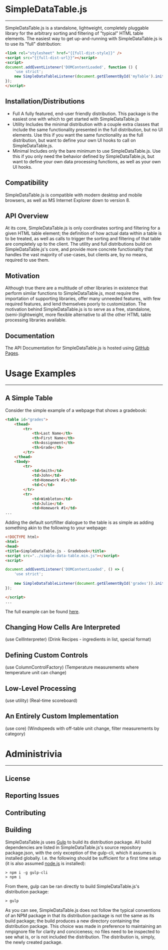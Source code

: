 
# SimpleDataTable.js

---------------------------------------------------------------------------------------------------------------------------------------

SimpleDataTable.js is a standalone, lightweight, completely pluggable library for the arbitrary sorting and filtering of "typical"
HTML table elements. The easiest way to get up-and-running with SimpleDataTable.js is to use its "full" distribution:

``` html
<link rel="stylesheet" href="{{full-dist-style}}" />
<script src="{{full-dist-url}}"></script>
<script>
document.addEventListener('DOMContentLoaded', function () {
	'use strict';
	new SimpleDataTableListener(document.getElementById('myTable').init();
});
</script>
```

## Installation/Distributions
- Full
	A fully featured, end-user friendly distribution. This package is the easiest one with which to get started with SimpleDataTable.js
- Utility
	Includes the minimal distribution with a couple extra classes that include the same functionality presented in the full distribution,
	but no UI elements. Use this if you want the same functionality as the full distribution, but want to define your own UI hooks to call on
	SimpleDataTable.js.
- Minimal
	Includes only the bare minimum to use SimpleDataTable.js. Use this if you only need the behavior defined by SimpleDataTable.js, but
	want to define your own data processing functions, as well as your own UI hooks.

## Compatibility
SimpleDataTable.js is compatible with modern desktop and mobile browsers, as well as MS Internet Explorer down to version 8.

## API Overview
At its core, SimpleDataTable.js is only coordinates sorting and filtering for a given HTML table element; the definition of how actual 
data within a table is to be treated, as well as calls to trigger the sorting and filtering of that table are completely up to the client. The 
utility and full distributions build on SimpleDataTable.js's core, and provide more concrete functionality that handles the vast majority of 
use-cases, but clients are, by no means, required to use them. 


## Motivation
Although true there are a multitude of other libraries in existence that perform similar functions to SimpleDataTable.js, most require the 
importation of supporting libraries, offer many unneeded features, with few required features, and lend themselves poorly to customization. 
The motivation behind SimpleDataTable.js is to serve as a free, standalone, (semi-)lightweight, more flexible alternative to all the other 
HTML table processing libraries available.


## Documentation
The API Documentation for SimpleDataTable.js is hosted using [GitHub Pages]({{doc-url}}). 


# Usage Examples

---------------------------------------------------------------------------------------------------------------------------------------

## A Simple Table
Consider the simple example of a webpage that shows a gradebook:

``` html
<table id="grades">
	<thead>
		<tr>
			<th>Last Name</th>
			<th>First Name</th>
			<th>Assignment</th>
			<th>Grade</th>
		</tr>
	</thead>
	<tbody>
		<tr>
			<td>Smith</td>
			<td>John</td>
			<td>Homework #1</td>
			<td>C</td>
		</tr>
		<tr>
			<td>Wimbleton</td>
			<td>Julie</td>
			<td>Homework #1</td>
...
```

Adding the default sort/filter dialogue to the table is as simple as adding something akin to the following to your webpage:

``` html
<!DOCTYPE html>
<html>
<head>
<title>SimpleDataTable.js - Gradebook</title>
<script src="../simple-data-table.min.js"></script>
<script>

document.addEventListener('DOMContentLoaded', () => {
	'use strict';
	
	new SimpleDataTableListener(document.getElementById('grades')).init();
});

</script>
...
```

The full example can be found [here](examples/basic/gradebook.html).


## Changing How Cells Are Interpreted
(use CellInterpreter)
(Drink Recipes - ingredients in list, special format)

## Defining Custom Controls
(use ColumnControlFactory)
(Temperature measurements where temperature unit can change)

## Low-Level Processing
(use utility)
(Real-time scoreboard)

## An Entirely Custom Implementation
(use core)
(Windspeeds with off-table unit change, filter measurements by category)



# Administrivia

---------------------------------------------------------------------------------------------------------------------------------------

## License

## Reporting Issues

## Contributing

## Building
SimpleDataTable.js uses [Gulp](https://gulpjs.com/) to build its distribution package. All build dependencies are listed in SimpleDataTable.js's 
source repository package.json, with the only exception of the gulp-cli, which it assumes is installed globally. I.e. the following should be 
sufficient for a first time setup (it is also assumed [node.js](https://nodejs.org) is installed):

```
> npm i -g gulp-cli
> npm i
```

From there, gulp can be ran directly to build SimpleDataTable.js's distribution package:

```
> gulp
```

As you can see, SimpleDataTable.js does not follow the typical conventions of an NPM package in that its distribution package is not the same as 
its build package; the build produces a new directory containing the distribution package. This choice was made in preference to maintaining an
nmpignore file for clarity and conciceness; no files need to be inspected to see what is, or is not included the distribution. The distribution
is, simply, the newly created package.